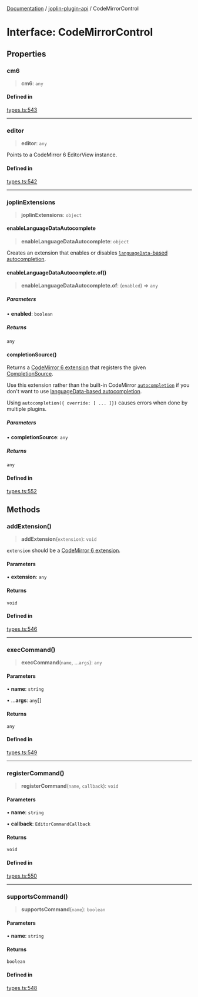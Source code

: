 [Documentation](../../packages.md) / [joplin-plugin-api](../index.md) / CodeMirrorControl

# Interface: CodeMirrorControl

## Properties

### cm6

> **cm6**: `any`

#### Defined in

[types.ts:543](https://github.com/rxliuli/joplin-utils/blob/856dd8cbf75fe71932485581a99ca0e4ebcdd5e8/packages/joplin-plugin-api/src/types.ts#L543)

---

### editor

> **editor**: `any`

Points to a CodeMirror 6 EditorView instance.

#### Defined in

[types.ts:542](https://github.com/rxliuli/joplin-utils/blob/856dd8cbf75fe71932485581a99ca0e4ebcdd5e8/packages/joplin-plugin-api/src/types.ts#L542)

---

### joplinExtensions

> **joplinExtensions**: `object`

#### enableLanguageDataAutocomplete

> **enableLanguageDataAutocomplete**: `object`

Creates an extension that enables or disables [`languageData`-based autocompletion](https://codemirror.net/docs/ref/#autocomplete.autocompletion^config.override).

#### enableLanguageDataAutocomplete.of()

> **enableLanguageDataAutocomplete.of**: (`enabled`) => `any`

##### Parameters

• **enabled**: `boolean`

##### Returns

`any`

#### completionSource()

Returns a [CodeMirror 6 extension](https://codemirror.net/docs/ref/#state.Extension) that
registers the given [CompletionSource](https://codemirror.net/docs/ref/#autocomplete.CompletionSource).

Use this extension rather than the built-in CodeMirror [`autocompletion`](https://codemirror.net/docs/ref/#autocomplete.autocompletion)
if you don't want to use [languageData-based autocompletion](https://codemirror.net/docs/ref/#autocomplete.autocompletion^config.override).

Using `autocompletion({ override: [ ... ]})` causes errors when done by multiple plugins.

##### Parameters

• **completionSource**: `any`

##### Returns

`any`

#### Defined in

[types.ts:552](https://github.com/rxliuli/joplin-utils/blob/856dd8cbf75fe71932485581a99ca0e4ebcdd5e8/packages/joplin-plugin-api/src/types.ts#L552)

## Methods

### addExtension()

> **addExtension**(`extension`): `void`

`extension` should be a [CodeMirror 6 extension](https://codemirror.net/docs/ref/#state.Extension).

#### Parameters

• **extension**: `any`

#### Returns

`void`

#### Defined in

[types.ts:546](https://github.com/rxliuli/joplin-utils/blob/856dd8cbf75fe71932485581a99ca0e4ebcdd5e8/packages/joplin-plugin-api/src/types.ts#L546)

---

### execCommand()

> **execCommand**(`name`, ...`args`): `any`

#### Parameters

• **name**: `string`

• ...**args**: `any`[]

#### Returns

`any`

#### Defined in

[types.ts:549](https://github.com/rxliuli/joplin-utils/blob/856dd8cbf75fe71932485581a99ca0e4ebcdd5e8/packages/joplin-plugin-api/src/types.ts#L549)

---

### registerCommand()

> **registerCommand**(`name`, `callback`): `void`

#### Parameters

• **name**: `string`

• **callback**: `EditorCommandCallback`

#### Returns

`void`

#### Defined in

[types.ts:550](https://github.com/rxliuli/joplin-utils/blob/856dd8cbf75fe71932485581a99ca0e4ebcdd5e8/packages/joplin-plugin-api/src/types.ts#L550)

---

### supportsCommand()

> **supportsCommand**(`name`): `boolean`

#### Parameters

• **name**: `string`

#### Returns

`boolean`

#### Defined in

[types.ts:548](https://github.com/rxliuli/joplin-utils/blob/856dd8cbf75fe71932485581a99ca0e4ebcdd5e8/packages/joplin-plugin-api/src/types.ts#L548)
